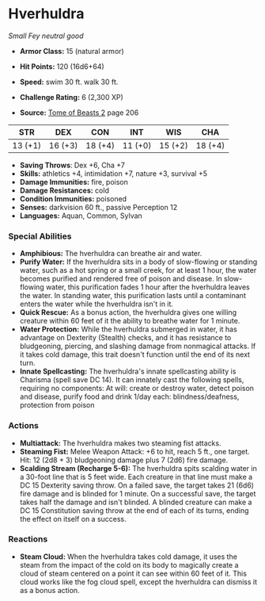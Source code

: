 # Hverhuldra

*Small* *Fey* *neutral good*

- **Armor Class:** 15 (natural armor)
- **Hit Points:** 120 (16d6+64)
- **Speed:** swim 30 ft. walk 30 ft.

- **Challenge Rating:** 6 (2,300 XP)
- **Source:** [Tome of Beasts 2](https://koboldpress.com/kpstore/product/tome-of-beasts-2-for-5th-edition) page 206

| STR | DEX | CON | INT | WIS | CHA |
| --- | --- | --- | --- | --- | --- |
| 13 (+1) | 16 (+3) | 18 (+4) | 11 (+0) | 15 (+2) | 18 (+4) |

- **Saving Throws**: Dex +6, Cha +7
- **Skills:** athletics +4, intimidation +7, nature +3, survival +5
- **Damage Immunities:** fire, poison
- **Damage Resistances:** cold
- **Condition Immunities:** poisoned
- **Senses:** darkvision 60 ft., passive Perception 12
- **Languages:** Aquan, Common, Sylvan

### Special Abilities

- **Amphibious:** The hverhuldra can breathe air and water.
- **Purify Water:** If the hverhuldra sits in a body of slow-flowing or standing water, such as a hot spring or a small creek, for at least 1 hour, the water becomes purified and rendered free of poison and disease. In slow-flowing water, this purification fades 1 hour after the hverhuldra leaves the water. In standing water, this purification lasts until a contaminant enters the water while the hverhuldra isn't in it.
- **Quick Rescue:** As a bonus action, the hverhuldra gives one willing creature within 60 feet of it the ability to breathe water for 1 minute.
- **Water Protection:** While the hverhuldra submerged in water, it has advantage on Dexterity (Stealth) checks, and it has resistance to bludgeoning, piercing, and slashing damage from nonmagical attacks. If it takes cold damage, this trait doesn't function until the end of its next turn.
- **Innate Spellcasting:** The hverhuldra's innate spellcasting ability is Charisma (spell save DC 14). It can innately cast the following spells, requiring no components:
At will: create or destroy water, detect poison and disease, purify food and drink
1/day each: blindness/deafness, protection from poison

### Actions

- **Multiattack:** The hverhuldra makes two steaming fist attacks.
- **Steaming Fist:** Melee Weapon Attack: +6 to hit, reach 5 ft., one target. Hit: 12 (2d8 + 3) bludgeoning damage plus 7 (2d6) fire damage.
- **Scalding Stream (Recharge 5-6):** The hverhuldra spits scalding water in a 30-foot line that is 5 feet wide. Each creature in that line must make a DC 15 Dexterity saving throw. On a failed save, the target takes 21 (6d6) fire damage and is blinded for 1 minute. On a successful save, the target takes half the damage and isn't blinded. A blinded creature can make a DC 15 Constitution saving throw at the end of each of its turns, ending the effect on itself on a success.

### Reactions

- **Steam Cloud:** When the hverhuldra takes cold damage, it uses the steam from the impact of the cold on its body to magically create a cloud of steam centered on a point it can see within 60 feet of it. This cloud works like the fog cloud spell, except the hverhuldra can dismiss it as a bonus action.


